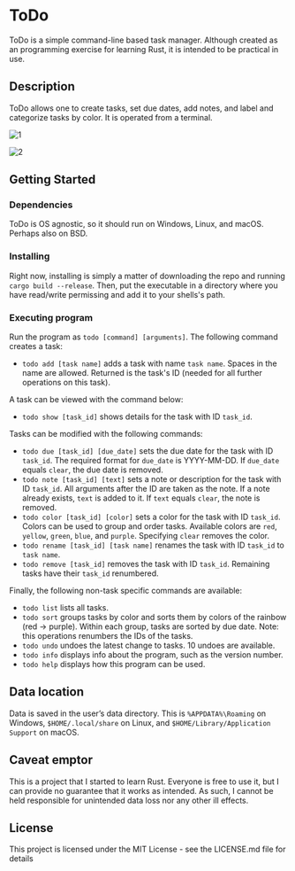 # ToDo

ToDo is a simple command-line based task manager. Although created as an programming exercise for learning Rust, it is intended to be practical in use.

## Description

ToDo allows one to create tasks, set due dates, add notes, and label and categorize tasks by color. It is operated from a terminal.

![1](https://github.com/user-attachments/assets/58e0b3ec-e98f-4acd-8a12-a8a644dca4e1)

![2](https://github.com/user-attachments/assets/82c7342f-3196-4c33-b86d-de7333d01e55)

## Getting Started

### Dependencies

ToDo is OS agnostic, so it should run on Windows, Linux, and macOS. Perhaps also on BSD. 

### Installing

Right now, installing is simply a matter of downloading the repo and running `cargo build --release`. Then, put the executable in a directory where you have read/write permissing and add it to your shells's path.

### Executing program

Run the program as `todo [command] [arguments]`. The following command creates a task:

* `todo add [task name]` adds a task with name `task name`. Spaces in the name are allowed. Returned is the task's ID (needed for all further operations on this task).

A task can be viewed with the command below:

* `todo show [task_id]` shows details for the task with ID `task_id`.

Tasks can be modified with the following commands:

* `todo due [task_id] [due_date]` sets the due date for the task with ID `task_id`. The required format for `due_date` is YYYY-MM-DD. If `due_date` equals `clear`, the due date is removed.
* `todo note [task_id] [text]` sets a note or description for the task with ID `task_id`. All arguments after the ID are taken as the note. If a note already exists, `text` is added to it. If `text` equals `clear`, the note is removed.
* `todo color [task_id] [color]` sets a color for the task with ID `task_id`. Colors can be used to group and order tasks. Available colors are `red`, `yellow`, `green`, `blue`, and `purple`. Specifying `clear` removes the color.
* `todo rename [task_id] [task name]` renames the task with ID `task_id` to `task name`.
* `todo remove [task_id]` removes the task with ID `task_id`. Remaining tasks have their `task_id` renumbered. 

Finally, the following non-task specific commands are available:

* `todo list` lists all tasks.
* `todo sort` groups tasks by color and sorts them by colors of the rainbow (red -> purple). Within each group, tasks are sorted by due date. Note: this operations renumbers the IDs of the tasks.
* `todo undo` undoes the latest change to tasks. 10 undoes are available.
* `todo info` displays info about the program, such as the version number.
* `todo help` displays how this program can be used.

## Data location
Data is saved in the user’s data directory. This is `%APPDATA%\Roaming` on Windows, `$HOME/.local/share` on Linux, and `$HOME/Library/Application Support` on macOS.

## Caveat emptor

This is a project that I started to learn Rust. Everyone is free to use it, but I can provide no guarantee that it works as intended. As such, I cannot be held responsible for unintended data loss nor any other ill effects.

## License

This project is licensed under the MIT License - see the LICENSE.md file for details
